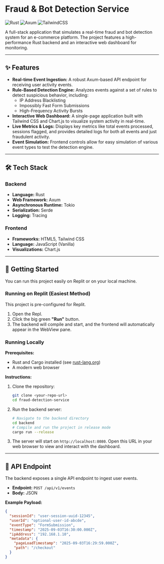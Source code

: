 # Fraud & Bot Detection Service

![Rust](https://img.shields.io/badge/rust-%23000000.svg?style=for-the-badge&logo=rust&logoColor=white)
![Axum](https://img.shields.io/badge/Axum-7E466A?style=for-the-badge)
![TailwindCSS](https://img.shields.io/badge/tailwindcss-%2338B2AC.svg?style=for-the-badge&logo=tailwind-css&logoColor=white)

A full-stack application that simulates a real-time fraud and bot detection system for an e-commerce platform. The project features a high-performance Rust backend and an interactive web dashboard for monitoring.

---
## ✨ Features

* **Real-time Event Ingestion:** A robust Axum-based API endpoint for receiving user activity events.
* **Rule-Based Detection Engine:** Analyzes events against a set of rules to detect suspicious behavior, including:
    * IP Address Blacklisting
    * Impossibly Fast Form Submissions
    * High-Frequency Activity Bursts
* **Interactive Web Dashboard:** A single-page application built with Tailwind CSS and Chart.js to visualize system activity in real-time.
* **Live Metrics & Logs:** Displays key metrics like total events processed, sessions flagged, and provides detailed logs for both all events and just fraudulent activity.
* **Event Simulation:** Frontend controls allow for easy simulation of various event types to test the detection engine.

---
## 🛠️ Tech Stack

### Backend
* **Language:** Rust
* **Web Framework:** Axum
* **Asynchronous Runtime:** Tokio
* **Serialization:** Serde
* **Logging:** Tracing

### Frontend
* **Frameworks:** HTML5, Tailwind CSS
* **Language:** JavaScript (Vanilla)
* **Visualizations:** Chart.js

---
## 🚀 Getting Started

You can run this project easily on Replit or on your local machine.

### Running on Replit (Easiest Method)
This project is pre-configured for Replit.
1.  Open the Repl.
2.  Click the big green **"Run"** button.
3.  The backend will compile and start, and the frontend will automatically appear in the WebView pane.

### Running Locally
**Prerequisites:**
* Rust and Cargo installed (see [rust-lang.org](https://www.rust-lang.org/))
* A modern web browser

**Instructions:**
1.  Clone the repository:
    ```bash
    git clone <your-repo-url>
    cd fraud-detection-service
    ```
2.  Run the backend server:
    ```bash
    # Navigate to the backend directory
    cd backend
    # Compile and run the project in release mode
    cargo run --release
    ```
3.  The server will start on `http://localhost:8080`. Open this URL in your web browser to view and interact with the dashboard.

---
## 🔌 API Endpoint

The backend exposes a single API endpoint to ingest user events.

* **Endpoint:** `POST /api/v1/events`
* **Body:** JSON

**Example Payload:**
```json
{
  "sessionId": "user-session-uuid-12345",
  "userId": "optional-user-id-abcde",
  "eventType": "FormSubmission",
  "timestamp": "2025-09-03T16:30:00.000Z",
  "ipAddress": "192.168.1.10",
  "metadata": {
    "pageLoadTimestamp": "2025-09-03T16:29:59.000Z",
    "path": "/checkout"
  }
}
